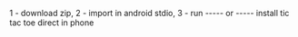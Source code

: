 1 - download zip, 2 - import in android stdio, 3 - run ----- or ----- install tic tac toe direct in phone
